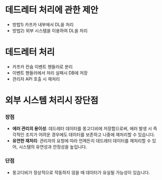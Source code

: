 # 데드레터 처리에 관한 제안
- 방법1) 카프카 내부에서 DL을 처리
- 방법2) 외부 시스템을 이용하여 DL을 처리
  
# 데드레터 처리
- 카프카 컨슘 이벤트 핸들러로 분리
- 이벤트 핸들러에서 처리 실패시 DB에 저장
- 관리자 API 호출 시 재처리

# 외부 시스템 처리시 장단점
### 장점
- **에러 관리의 용이성**: 데드레터 데이터를 몽고디비에 저장함으로써, 에러 발생 시 즉각적인 조치가 어려운 경우에도 데이터를 보존하고 나중에 재처리할 수 있습니다.
- **유연한 재처리**: 관리자의 요청에 따라 언제든지 데드레터 데이터를 재처리할 수 있어, 시스템의 유연성과 안정성을 높입니다.
### 단점
- 몽고디비가 정상적으로 작동하지 않을 때 데이터가 유실될 가능성이 있습니다.

